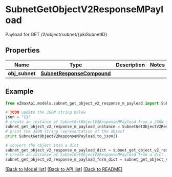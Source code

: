 # SubnetGetObjectV2ResponseMPayload

Payload for GET /2/object/subnet/{pkiSubnetID}

## Properties
Name | Type | Description | Notes
------------ | ------------- | ------------- | -------------
**obj_subnet** | [**SubnetResponseCompound**](SubnetResponseCompound.md) |  | 

## Example

```python
from eZmaxApi.models.subnet_get_object_v2_response_m_payload import SubnetGetObjectV2ResponseMPayload

# TODO update the JSON string below
json = "{}"
# create an instance of SubnetGetObjectV2ResponseMPayload from a JSON string
subnet_get_object_v2_response_m_payload_instance = SubnetGetObjectV2ResponseMPayload.from_json(json)
# print the JSON string representation of the object
print SubnetGetObjectV2ResponseMPayload.to_json()

# convert the object into a dict
subnet_get_object_v2_response_m_payload_dict = subnet_get_object_v2_response_m_payload_instance.to_dict()
# create an instance of SubnetGetObjectV2ResponseMPayload from a dict
subnet_get_object_v2_response_m_payload_form_dict = subnet_get_object_v2_response_m_payload.from_dict(subnet_get_object_v2_response_m_payload_dict)
```
[[Back to Model list]](../README.md#documentation-for-models) [[Back to API list]](../README.md#documentation-for-api-endpoints) [[Back to README]](../README.md)



